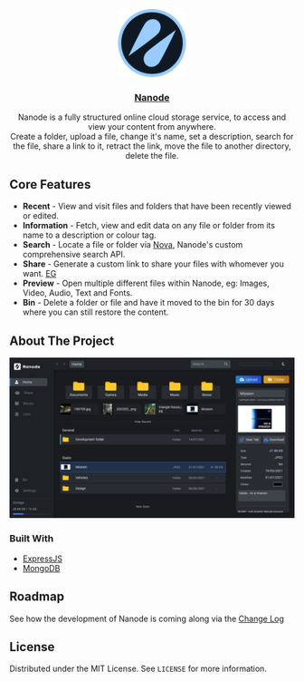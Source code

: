 <!-- PROJECT LOGO -->
<p align="center">
  <a href="https://nanode.one/">
    <img src="/assets/nanode/logo/Nanode Dark Circle.png" alt="Logo" width="120" height="120">
  </a>
</p>

<div align="center">
  <h3 align="center"><a href='https://nanode.one/'>Nanode</a></h3>

  <p align="center">
    Nanode is a fully structured online cloud storage service, to access and view your content from anywhere.
    <br>Create a folder, upload a file, change it's name, set a description, search for the file, share a link to it, retract the link, move the file to another directory, delete the file.
  </p>
  
  <!-- [View the Server End](https://github.com/BenHinson/Nanode-Server) -->
</div>

<!-- Features -->
## Core Features
- **Recent** - View and visit files and folders that have been recently viewed or edited.
- **Information** - Fetch, view and edit data on any file or folder from its name to a description or colour tag.
- **Search** - Locate a file or folder via [Nova](https://dev.nanode.one/#nova), Nanode's custom comprehensive search API.
- **Share** - Generate a custom link to share your files with whomever you want. [EG](https://link.nanode.one/BGRDGAE-PIF18ZHJ)
- **Preview** - Open multiple different files within Nanode, eg: Images, Video, Audio, Text and Fonts.
- **Bin** - Delete a folder or file and have it moved to the bin for 30 days where you can still restore the content.

<!-- - **Item Customisation** - Set colours, descriptions, security and names for every file and folder.
- **Links** - Generate short links for others to see, or send them a download link for a whole directory.
- **Share** - Set up a private or group chat to share files between friends and colleagues.
- **Blocks** - Separate projects, interests and webpages in customisable Blocks.
- **Lists** - View images and videos or listen to your audio and music through separated lists.
- **Bin** - Be confident in safety. Deleted files are kept in the Bin for 30 days incase you need them again.
- **Settings** - Block or list view. Dark or light theme. DD/MM/YY or MM/DD/YY. and more settings! -->

<!-- ABOUT THE PROJECT -->
## About The Project
![Nanode Screenshot](/assets/covers/overview_17_08_2021.png)

<!-- What started as a simple python text editor, to an [electron](https://www.electronjs.org/) desktop application ([Alpharium](https://github.com/BenHinson/Alpharium)), a [socket io](https://socket.io/) file streamer and finally a modern cloud storage service, Nanode has had a unique journey. [View the design history](https://dev.nanode.one/design) -->

### Built With
* [ExpressJS](https://expressjs.com/)
* [MongoDB](https://www.mongodb.com/)
<!-- * [SocketIO](https://socket.io/) -->


<!-- ROADMAP -->
## Roadmap
See how the development of Nanode is coming along via the [Change Log]('https://dev.nanode.one/#changelog')
<!-- Also view the [Incoming Section](https://dev.nanode.one/#incoming) for a list of possible features. -->


<!-- LICENSE -->
## License
Distributed under the MIT License. See `LICENSE` for more information.
